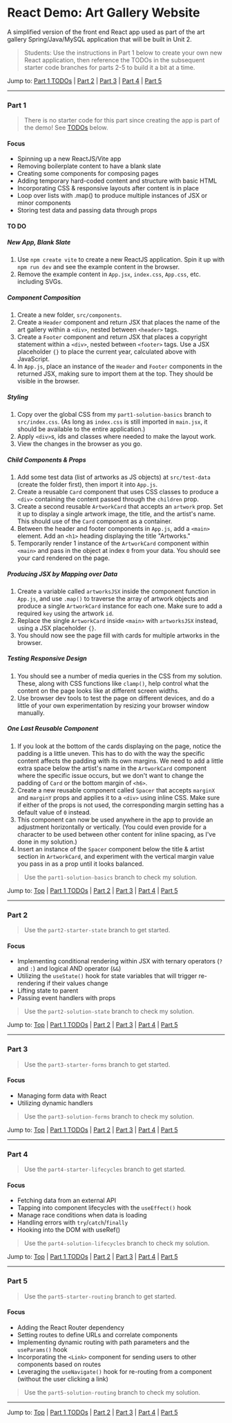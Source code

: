 # React Demo: Art Gallery Website

A simplified version of the front end React app used as part of the art gallery Spring/Java/MySQL application that will be built in Unit 2.

> Students: Use the instructions in Part 1 below to create your own new React application, then reference the TODOs in the subsequent starter code branches for parts 2-5 to build it a bit at a time.

Jump to: [Part 1 TODOs](#to-do) | [Part 2](#part-2) | [Part 3](#part-3) | [Part 4](#part-4) | [Part 5](#part-5)

---

### Part 1

> There is no starter code for this part since creating the app is part of the demo! See [TODOs](#to-do) below.

#### Focus

- Spinning up a new ReactJS/Vite app
- Removing boilerplate content to have a blank slate
- Creating some components for composing pages
- Adding temporary hard-coded content and structure with basic HTML
- Incorporating CSS & responsive layouts after content is in place
- Loop over lists with .map() to produce multiple instances of JSX or minor components
- Storing test data and passing data through props

#### TO DO

##### New App, Blank Slate

1. Use `npm create vite` to create a new ReactJS application. Spin it up with `npm run dev` and see the example content in the browser.
1. Remove the example content in `App.jsx`, `index.css`, `App.css`, etc. including SVGs.

##### Component Composition

1. Create a new folder, `src/components`.
1. Create a `Header` component and return JSX that places the name of the art gallery within a `<div>`, nested between `<header>` tags.
1. Create a `Footer` component and return JSX that places a copyright statement within a `<div>`, nested between `<footer>` tags. Use a JSX placeholder `{}` to place the current year, calculated above with JavaScript.
1. In `App.js`, place an instance of the `Header` and `Footer` components in the returned JSX, making sure to import them at the top. They should be visible in the browser.

##### Styling

1. Copy over the global CSS from my `part1-solution-basics` branch to `src/index.css`. (As long as `index.css` is still imported in `main.jsx`, it should be available to the entire application.)
1. Apply `<div>`s, ids and classes where needed to make the layout work.
1. View the changes in the browser as you go.

##### Child Components & Props

1. Add some test data (list of artworks as JS objects) at `src/test-data` (create the folder first), then import it into `App.js`.
1. Create a reusable `Card` component that uses CSS classes to produce a `<div>` containing the content passed through the `children` prop.
1. Create a second reusable `ArtworkCard` that accepts an `artwork` prop. Set it up to display a single artwork image, the title, and the artist's name. This should use of the `Card` component as a container.
1. Between the header and footer components in `App.js`, add a `<main>` element. Add an `<h1>` heading displaying the title "Artworks."
1. Temporarily render 1 instance of the `ArtworkCard` component within `<main>` and pass in the object at index `0` from your data. You should see your card rendered on the page.

##### Producing JSX by Mapping over Data

1. Create a variable called `artworksJSX` inside the component function in `App.js`, and use `.map()` to traverse the array of artwork objects and produce a single `ArtworkCard` instance for each one. Make sure to add a required `key` using the artwork `id`.
1. Replace the single `ArtworkCard` inside `<main>` with `artworksJSX` instead, using a JSX placeholder `{}`.
1. You should now see the page fill with cards for multiple artworks in the browser.

##### Testing Responsive Design

1. You should see a number of media queries in the CSS from my solution. These, along with CSS functions like `clamp()`, help control what the content on the page looks like at different screen widths.
1. Use browser dev tools to test the page on different devices, and do a little of your own experimentation by resizing your browser window manually.

##### One Last Reusable Component

1. If you look at the bottom of the cards displaying on the page, notice the padding is a little uneven. This has to do with the way the specific content affects the padding with its own margins. We need to add a little extra space below the artist's name in the `ArtworkCard` component where the specific issue occurs, but we don't want to change the padding of `Card` or the bottom margin of `<h6>`.
1. Create a new reusable component called `Spacer` that accepts `marginX` and `marginY` props and applies it to a `<div>` using inline CSS. Make sure if either of the props is not used, the corresponding margin setting has a default value of `0` instead.
1. This component can now be used anywhere in the app to provide an adjustment horizontally or vertically. (You could even provide for a character to be used between other content for inline spacing, as I've done in my solution.)
1. Insert an instance of the `Spacer` component below the title & artist section in `ArtworkCard`, and experiment with the vertical margin value you pass in as a prop until it looks balanced.

> Use the `part1-solution-basics` branch to check my solution.

Jump to: [Top](#react-demo-art-gallery-website) | [Part 1 TODOs](#to-do) | [Part 2](#part-2) | [Part 3](#part-3) | [Part 4](#part-4) | [Part 5](#part-5)

---

### Part 2

> Use the `part2-starter-state` branch to get started.

#### Focus

- Implementing conditional rendering within JSX with ternary operators (`?` and `:`) and logical AND operator (`&&`)
- Utilizing the `useState()` hook for state variables that will trigger re-rendering if their values change
- Lifting state to parent
- Passing event handlers with props

> Use the `part2-solution-state` branch to check my solution.

Jump to: [Top](#react-demo-art-gallery-website) | [Part 1 TODOs](#to-do) | [Part 2](#part-2) | [Part 3](#part-3) | [Part 4](#part-4) | [Part 5](#part-5)

---

### Part 3

> Use the `part3-starter-forms` branch to get started.

#### Focus

- Managing form data with React
- Utilizing dynamic handlers

> Use the `part3-solution-forms` branch to check my solution.

Jump to: [Top](#react-demo-art-gallery-website) | [Part 1 TODOs](#to-do) | [Part 2](#part-2) | [Part 3](#part-3) | [Part 4](#part-4) | [Part 5](#part-5)

---

### Part 4

> Use the `part4-starter-lifecycles` branch to get started.

#### Focus

- Fetching data from an external API
- Tapping into component lifecycles with the `useEffect()` hook
- Manage race conditions when data is loading
- Handling errors with `try`/`catch`/`finally`
- Hooking into the DOM with useRef()

> Use the `part4-solution-lifecycles` branch to check my solution.

Jump to: [Top](#react-demo-art-gallery-website) | [Part 1 TODOs](#to-do) | [Part 2](#part-2) | [Part 3](#part-3) | [Part 4](#part-4) | [Part 5](#part-5)

---

### Part 5

> Use the `part5-starter-routing` branch to get started.

#### Focus

- Adding the React Router dependency
- Setting routes to define URLs and correlate components
- Implementing dynamic routing with path parameters and the `useParams()` hook
- Incorporating the `<Link>` component for sending users to other components based on routes
- Leveraging the `useNavigate()` hook for re-routing from a component (without the user clicking a link)

> Use the `part5-solution-routing` branch to check my solution.

---

Jump to: [Top](#react-demo-art-gallery-website) | [Part 1 TODOs](#to-do) | [Part 2](#part-2) | [Part 3](#part-3) | [Part 4](#part-4) | [Part 5](#part-5)
